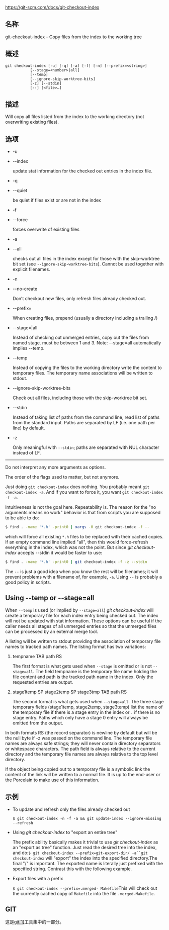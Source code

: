 https://git-scm.com/docs/git-checkout-index

## 名称

git-checkout-index - Copy files from the index to the working tree

## 概述

```
git checkout-index [-u] [-q] [-a] [-f] [-n] [--prefix=<string>]
		   [--stage=<number>|all]
		   [--temp]
		   [--ignore-skip-worktree-bits]
		   [-z] [--stdin]
		   [--] [<file>…]
```

## 描述

Will copy all files listed from the index to the working directory (not overwriting existing files).

## 选项

- -u

- --index

  update stat information for the checked out entries in the index file.

- -q

- --quiet

  be quiet if files exist or are not in the index

- -f

- --force

  forces overwrite of existing files

- -a

- --all

  checks out all files in the index except for those with the skip-worktree bit set (see `--ignore-skip-worktree-bits`). Cannot be used together with explicit filenames.

- -n

- --no-create

  Don’t checkout new files, only refresh files already checked out.

- --prefix=<string>

  When creating files, prepend <string> (usually a directory including a trailing /)

- --stage=<number>|all

  Instead of checking out unmerged entries, copy out the files from named stage. <number> must be between 1 and 3. Note: --stage=all automatically implies --temp.

- --temp

  Instead of copying the files to the working directory write the content to temporary files. The temporary name associations will be written to stdout.

- --ignore-skip-worktree-bits

  Check out all files, including those with the skip-worktree bit set.

- --stdin

  Instead of taking list of paths from the command line, read list of paths from the standard input. Paths are separated by LF (i.e. one path per line) by default.

- -z

  Only meaningful with `--stdin`; paths are separated with NUL character instead of LF.

- --

  Do not interpret any more arguments as options.

The order of the flags used to matter, but not anymore.

Just doing `git checkout-index` does nothing. You probably meant `git checkout-index -a`. And if you want to force it, you want `git checkout-index -f -a`.

Intuitiveness is not the goal here. Repeatability is. The reason for the "no arguments means no work" behavior is that from scripts you are supposed to be able to do:

``` bash
$ find . -name '*.h' -print0 | xargs -0 git checkout-index -f --
```

which will force all existing `*.h` files to be replaced with their cached copies. If an empty command line implied "all", then this would force-refresh everything in the index, which was not the point. But since *git checkout-index* accepts --stdin it would be faster to use:

``` bash
$ find . -name '*.h' -print0 | git checkout-index -f -z --stdin
```

The `--` is just a good idea when you know the rest will be filenames; it will prevent problems with a filename of, for example, `-a`. Using `--` is probably a good policy in scripts.

## Using --temp or --stage=all

When `--temp` is used (or implied by `--stage=all`) *git checkout-index* will create a temporary file for each index entry being checked out. The index will not be updated with stat information. These options can be useful if the caller needs all stages of all unmerged entries so that the unmerged files can be processed by an external merge tool.

A listing will be written to stdout providing the association of temporary file names to tracked path names. The listing format has two variations:

1. tempname TAB path RS

   The first format is what gets used when `--stage` is omitted or is not `--stage=all`. The field tempname is the temporary file name holding the file content and path is the tracked path name in the index. Only the requested entries are output.

2. stage1temp SP stage2temp SP stage3tmp TAB path RS

   The second format is what gets used when `--stage=all`. The three stage temporary fields (stage1temp, stage2temp, stage3temp) list the name of the temporary file if there is a stage entry in the index or `.` if there is no stage entry. Paths which only have a stage 0 entry will always be omitted from the output.

In both formats RS (the record separator) is newline by default but will be the null byte if -z was passed on the command line. The temporary file names are always safe strings; they will never contain directory separators or whitespace characters. The path field is always relative to the current directory and the temporary file names are always relative to the top level directory.

If the object being copied out to a temporary file is a symbolic link the content of the link will be written to a normal file. It is up to the end-user or the Porcelain to make use of this information.

## 示例

- To update and refresh only the files already checked out

  `$ git checkout-index -n -f -a && git update-index --ignore-missing --refresh`

- Using *git checkout-index* to "export an entire tree"

  The prefix ability basically makes it trivial to use *git checkout-index* as an "export as tree" function. Just read the desired tree into the index, and do:`$ git checkout-index --prefix=git-export-dir/ -a``git checkout-index` will "export" the index into the specified directory.The final "/" is important. The exported name is literally just prefixed with the specified string. Contrast this with the following example.

- Export files with a prefix

  `$ git checkout-index --prefix=.merged- Makefile`This will check out the currently cached copy of `Makefile` into the file `.merged-Makefile`.

## GIT

  这是[git[1]](../../Git)工具集中的一部分。